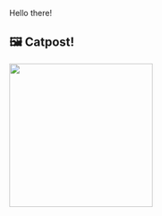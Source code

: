 Hello there!



## 🖼️ Catpost!

<sub>
    <img src="https://cdn2.thecatapi.com/images/cih.jpg" height="256">
</sub>

